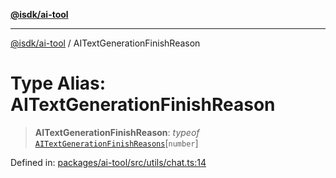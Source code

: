 [**@isdk/ai-tool**](../README.md)

***

[@isdk/ai-tool](../globals.md) / AITextGenerationFinishReason

# Type Alias: AITextGenerationFinishReason

> **AITextGenerationFinishReason**: *typeof* [`AITextGenerationFinishReasons`](../variables/AITextGenerationFinishReasons.md)\[`number`\]

Defined in: [packages/ai-tool/src/utils/chat.ts:14](https://github.com/isdk/ai-tool.js/blob/83a1524a1644365964efc043a7a7991d8fd46b49/src/utils/chat.ts#L14)
